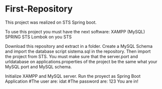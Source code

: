 # First-Repository
This project was realized on STS Spring boot.


To use this project you must have the next software:
XAMPP (MySQL)
SPRING STS
Lombok on you STS

Download this repository and extract in a folder.
Create a MySQL Schema and import the database script sistema.sql in the repository.
Then import the project from STS.
You must make sure that the server.port and urldatabase on applications.properties of the project be the same what your MySQL port and MySQL schema.
 
  Initialize XAMPP and MySQL server.
  Run the proyect as Spring Boot Application
#The user are: idat
#The password are: 123
You are in!
